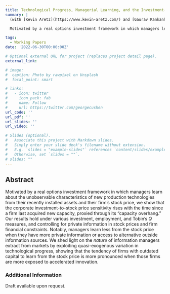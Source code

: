 ```yaml
---
title: Technological Progress, Managerial Learning, and the Investment-to-Stock Price Sensitivity
summary: |
  (with [Kevin Aretz](https://www.kevin-aretz.com/) and [Gaurav Kankanhalli](https://gauravkankanhalli.com/))

  Motivated by a real options investment framework in which managers learn about the unobservable characteristics of new production technologies from their recently installed assets and their firm’s stock price, we show that the corporate investment-to-stock price sensitivity rises with the time since a firm last acquired new capacity, proxied through its “capacity overhang.” Our results hold under various investment, employment, and Tobin’s <em>Q</em> measures, and controlling for private information in stock prices and firm financial constraints. Notably, managers learn less from the stock price when they have more private information or access to alternative outside information sources. We shed light on the <em>nature</em> of information managers extract from markets by exploiting quasi-exogenous variation in technological progress, showing that the tendency of firms with outdated capital to learn from the stock price is more pronounced when those firms are more exposed to accelerated innovation.

tags:
  - Working Papers
date: '2022-06-30T00:00:00Z'

# Optional external URL for project (replaces project detail page).
external_link: 

# image:
#  caption: Photo by rawpixel on Unsplash
#  focal_point: smart

# links:
#   - icon: twitter
#     icon_pack: fab
#     name: Follow
#     url: https://twitter.com/georgecushen
url_code: ''
url_pdf: ''
url_slides: ''
url_video: ''

# Slides (optional).
#   Associate this project with Markdown slides.
#   Simply enter your slide deck's filename without extension.
#   E.g. `slides = "example-slides"` references `content/slides/example-slides.md`.
#   Otherwise, set `slides = ""`.
# slides: ""
---
```

## Abstract
Motivated by a real options investment framework in which managers learn about the unobservable characteristics of new production technologies from their recently installed assets and their firm’s stock price, we show that the corporate investment-to-stock price sensitivity rises with the time since a firm last acquired new capacity, proxied through its “capacity overhang.” Our results hold under various investment, employment, and Tobin’s <em>Q</em> measures, and controlling for private information in stock prices and firm financial constraints. Notably, managers learn less from the stock price when they have more private information or access to alternative outside information sources. We shed light on the <em>nature</em> of information managers extract from markets by exploiting quasi-exogenous variation in technological progress, showing that the tendency of firms with outdated capital to learn from the stock price is more pronounced when those firms are more exposed to accelerated innovation.

### Additional Information
Draft available upon request.
